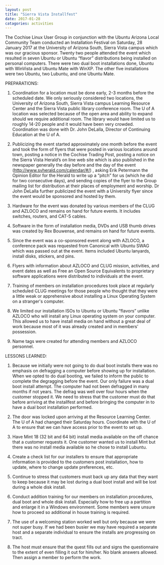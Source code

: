 ```yaml
---
layout: post
title: "Sierra Vista Installfest"
date: 2017-01-28
catagories: activities
---
```


The Cochise Linux User Group in conjunction with the Ubuntu Arizona Local Community Team conducted an Installation Festival on Saturday, 28 January 2017 at the University of Arizona South, Sierra Vista campus which was our gracious sponsor.  Twenty two people attended the event which resulted in seven Ubuntu or Ubuntu “flavor” distributions being installed on personal computers.  There were two dual boot installations done, Ubuntu with WinVista and Ubuntu Mate with WinXP.  The other five installations were two Ubuntu, two Lubuntu, and one Ubuntu Mate.

PREPARATIONS:

1.  Coordination for a location must be done early, 2-3 months before the scheduled date.  We only seriously considered two locations, the University of Arizona South, Sierra Vista campus Learning Resource Center and the Sierra Vista public library conference room.  The U of A location was selected because of the open area and ability to expand should we require additional room.  The library would have limited us to roughly 14-20 people and it would have been very crowded.  Coordination was done with Dr. John DeLalla, Director of Continuing Education at the U of A.

2.  Publicizing the event started approximately one month before the event and took the form of flyers
that were posted in various locations around town, posting a notice in the Cochise Trading Post, posting a notice on the Sierra Vista Herald’s on line web site which is also published in the newspaper generally the day before and the day of the event (http://www.svherald.com/calendar/#/) , asking Erik Petermann the Opinion Editor for the Herald to write up a “pitch” for us (which he did for two consecutive days), and sending copies of the flyer to the Group mailing list for distribution at their places of employment and worship.  Dr John DeLalla further publicized the event with a University flyer since the event would be sponsored and hosted by them.

3.  Hardware for the event was donated by various members of the CLUG and AZLOCO and remains on hand for future events.  It includes switches, routers, and CAT-5 cables.

4.  Software in the form of installation media, DVDs and USB thumb drives was created by Rex Bouwense, and remains on hand for future events.

5.  Since the event was a co-sponsored event along with AZLOCO, a conference pack was requested from Canonical with Ubuntu SWAG which was passed out at the event.  Items included Ubuntu lanyards, install disks, stickers, and pins.

6.  Flyers with information about AZLOCO and CLUG mission, activities, and event dates as well as Free an Open Source Equivalents to proprietary software applications were distributed to individuals at the event.

7.  Training of members on installation procedures took place at regularly scheduled CLUG meetings for those people who thought that they were a little weak or apprehensive about installing a Linux Operating System on a stranger's computer.

8.  We limited our installation ISOs to Ubuntu or Ubuntu “flavors” unlike AZLOCO who will install any Linux operating system on your computer.  This allowed us to have install media on hand without a great deal of work because most of it was already created and in members’ possession.

9.  Name tags were created for attending members and AZLOCO personnel.

LESSONS LEARNED:

1.  Because we initially were not going to do dual boot installs there was no emphasis on defragging a computer before showing up for installation.  When we opted to do dual booting, we failed to inform the public to complete the degragging before the event.  Our only failure was a dual boot install attempt.  The computer had not been defragged in many months if not years.  The defrag was well over four hours when the customer stopped it.  We need to stress that the customer must do that before arriving at the installfest and before bringing the computer in to have a dual boot installation performed.

2.  The door was locked upon arriving at the Resource Learning Center.  The U of A had changed their Saturday hours.  Coordinate with the U of A to ensure that we can have access prior to the event to set up.

3.  Have Mint 18 (32 bit and 64 bit) install media available on the off chance that a customer requests it.  One customer wanted us to install Mint but there was no install media available so he chose to install Lubuntu.

4.  Create a check list for our installers to ensure that appropriate information is provided to the customers post installation, how to update, where to change update preferences, etc.

5.  Continue to stress that customers must back up any data that they want to keep because it may be lost during a dual boot install and will be lost during a whole disk install.

6.  Conduct addition training for our members on installation procedures, dual boot and whole disk install.  Especially how to free up a partition and enlarge it in a Windows environment.  Some members were unsure how to proceed so additional in house training is required.

7.  The use of a welcoming station worked well but only because we were not super busy.  If we had been busier we may have required a separate host and a separate individual to ensure the installs are progressing on tract.

8.  The host must ensure that the quest fills out and signs the questionnaire to the extent of even filling it out for him/her.  No blank answers allowed.  Then assign a member to perform the work.
